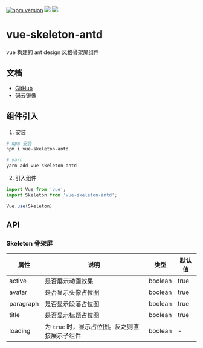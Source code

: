 [![npm version](https://badge.fury.io/js/vue-skeleton-antd.svg)](https://badge.fury.io/js/vue-skeleton-antd)
[![](https://img.shields.io/npm/dt/vue-skeleton-antd.svg)](https://badge.fury.io/js/vue-skeleton-antd)
![](https://img.shields.io/badge/license-MIT-000000.svg)


# vue-skeleton-antd
vue 构建的 ant design 风格骨架屏组件

## 文档

+ [GitHub](https://wencaizhang.github.io/vue-skeleton-antd/)
+ [码云镜像](https://wencaizhang.gitee.io/vue-skeleton-antd/)

## 组件引入

1. 安装

```bash
# npm 安装
npm i vue-skeleton-antd

# yarn
yarn add vue-skeleton-antd
```

2. 引入组件

```js
import Vue from 'vue';
import Skeleton from 'vue-skeleton-antd';

Vue.use(Skeleton)
```

## API

### Skeleton 骨架屏

|  属性 |  说明 | 类型  |  默认值 |
| ------------ | ------------ | ------------ | ------------ |
|  active |  是否展示动画效果 | boolean  | true  |
|  avatar |  是否显示头像占位图 |  boolean |  true |
|  paragraph |  是否显示段落占位图 |  boolean |  true |
|  title |  是否显示标题占位图 |  boolean |  true |
|  loading |  为 `true` 时，显示占位图。反之则直接展示子组件 |  boolean |  - |

